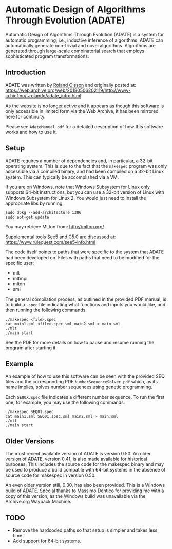 # Automatic Design of Algorithms Through Evolution (ADATE)

Automatic Design of Algorithms Through Evolution (ADATE) is a system for automatic programming, i.e., inductive inference of algorithms. ADATE can automatically generate non-trivial and novel algorithms. Algorithms are generated through large-scale combinatorial search that employs sophisticated program transformations.

## Introduction

ADATE was written by [Roland Olsson](https://www.hiof.no/it/personer/und-forsk-ansatte/rolando/) and originally posted at:
https://web.archive.org/web/20180506202119/http://www-ia.hiof.no/~rolando/adate_intro.html

As the website is no longer active and it appears as though this software is only accessible in limited form via the Web Archive, it has been mirrored here for continuity.

Please see `AdateManual.pdf` for a detailed description of how this software works and how to use it.

## Setup

ADATE requires a number of dependencies and, in particular, a 32-bit operating system. This is due to the fact that the `makespec` program was only accessible via a compiled binary, and had been compiled on a 32-bit Linux system. This can typically be accomplished via a VM.

If you are on Windows, note that Windows Subsystem for Linux only supports 64-bit instructions, but you can use a 32-bit version of Linux with Windows Subsystem for Linux 2. You would just need to install the appropriate libs by running:

```
sudo dpkg --add-architecture i386
sudo apt-get update
```

You may retrieve MLton from:
http://mlton.org/

Supplemental tools See5 and C5.0 are discussed at:
https://www.rulequest.com/see5-info.html

The code itself points to paths that were specific to the system that ADATE had been developed on. Files with paths that need to be modified for the specific user:

* mlt
* mltmpi
* mlton
* sml

The general compilation process, as outlined in the provided PDF manual, is to build a `.spec` file indicating what functions and inputs you would like, and then running the following commands:

```
./makespec <file>.spec
cat main1.sml <file>.spec.sml main2.sml > main.sml
./mlt
./main start
```

See the PDF for more details on how to pause and resume running the program after starting it.

## Example

An example of how to use this software can be seen with the provided SEQ files and the corresponding PDF `NumberSequenceSolver.pdf` which, as its name implies, solves number sequences using genetic programming.

Each `SEQ0X.spec` file indicates a different number sequence. To run the first one, for example, you may use the following commands:

```
./makespec SEQ01.spec
cat main1.sml SEQ01.spec.sml main2.sml > main.sml
./mlt
./main start
```

## Older Versions

The most recent available version of ADATE is version 0.50. An older version of ADATE, version 0.41, is also made available for historical purposes. This includes the source code for the makespec binary and may be used to produce a build compatile with 64-bit systems in the absence of source code for makespec in version 0.50.

An even older version still, 0.30, has also been provided. This is a Windows build of ADATE. Special thanks to Massimo Dentico for providing me with a copy of this version, as the Windows build was unavailable via the Archive.org Wayback Machine.

## TODO

* Remove the hardcoded paths so that setup is simpler and takes less time.
* Add support for 64-bit systems.
